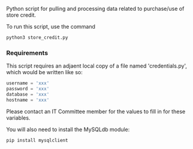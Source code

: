 Python script for pulling and processing data related to purchase/use of store credit.

To run this script, use the command

``` sh
python3 store_credit.py
```

### Requirements

This script requires an adjaent local copy of a file named 'credentials.py', which would be written like so:

``` py
username = 'xxx'
password = 'xxx'
database = 'xxx'
hostname = 'xxx'
```

Please contact an IT Committee member for the values to fill in for these variables.

You will also need to install the MySQLdb module:

``` sh
pip install mysqlclient
```